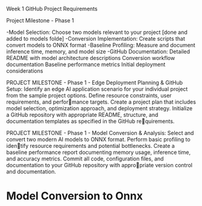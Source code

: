 Week 1 GitHub Project Requirements

Project Milestone - Phase 1

-Model Selection: Choose two models relevant to your project [done and added to models folde]
-Conversion Implementation: Create scripts that convert models to ONNX format
-Baseline Profiling: Measure and document inference time, memory, and model size
-GitHub Documentation:
    Detailed README with model architecture descriptions
    Conversion workflow documentation
    Baseline performance metrics
    Initial deployment considerations

PROJECT MILESTONE - Phase 1 - Edge Deployment Planning & GitHub
Setup: Identify an edge AI application scenario for your individual project from the
sample project options. Define resource constraints, user requirements, and performance targets. Create a project plan that includes model selection, optimization
approach, and deployment strategy. Initialize a GitHub repository with appropriate
README, structure, and documentation templates as specified in the GitHub requirements.

PROJECT MILESTONE - Phase 1 - Model Conversion & Analysis: Select
and convert two modern AI models to ONNX format. Perform basic profiling to identify resource requirements and potential bottlenecks. Create a baseline performance
report documenting memory usage, inference time, and accuracy metrics. Commit all
code, configuration files, and documentation to your GitHub repository with appropriate version control and documentation.

# Model Conversion to Onnx

